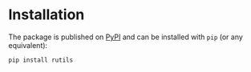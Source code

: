 # Installation

The package is published on [PyPI](https://pypi.org/project/deezer-python/)
and can be installed with `pip` (or any equivalent):

```bash
pip install rutils
```
